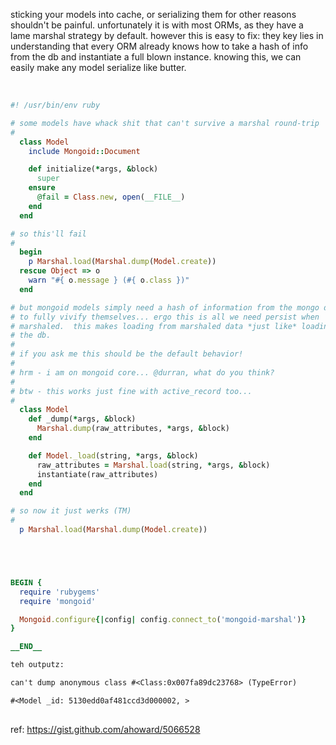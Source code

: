 sticking your models into cache, or serializing them for other reasons shouldn't be painful.  unfortunately it is with most ORMs, as they have a lame marshal strategy by default.  however this is easy to fix: they key lies in understanding that every ORM already knows how to take a hash of info from the db and instantiate a full blown instance.  knowing this, we can easily make any model serialize like butter.


<br>

```ruby
#! /usr/bin/env ruby

# some models have whack shit that can't survive a marshal round-trip
#
  class Model
    include Mongoid::Document

    def initialize(*args, &block)
      super
    ensure
      @fail = Class.new, open(__FILE__)
    end
  end

# so this'll fail
#
  begin
    p Marshal.load(Marshal.dump(Model.create))
  rescue Object => o
    warn "#{ o.message } (#{ o.class })"
  end

# but mongoid models simply need a hash of information from the mongo driver
# to fully vivify themselves... ergo this is all we need persist when
# marshaled.  this makes loading from marshaled data *just like* loading from
# the db.
#
# if you ask me this should be the default behavior!
#
# hrm - i am on mongoid core... @durran, what do you think?
#
# btw - this works just fine with active_record too...
#
  class Model
    def _dump(*args, &block)
      Marshal.dump(raw_attributes, *args, &block)
    end

    def Model._load(string, *args, &block)
      raw_attributes = Marshal.load(string, *args, &block)
      instantiate(raw_attributes)
    end
  end

# so now it just werks (TM)
#
  p Marshal.load(Marshal.dump(Model.create))





BEGIN {
  require 'rubygems'
  require 'mongoid'

  Mongoid.configure{|config| config.connect_to('mongoid-marshal')}
}

__END__

teh outputz:

can't dump anonymous class #<Class:0x007fa89dc23768> (TypeError)

#<Model _id: 5130edd0af481ccd3d000002, >
 
```

ref: https://gist.github.com/ahoward/5066528


